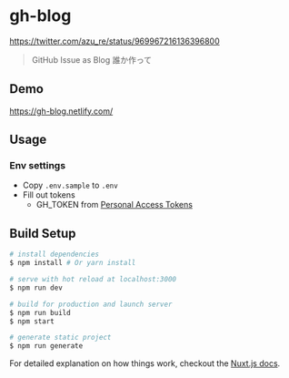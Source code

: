 # gh-blog

https://twitter.com/azu_re/status/969967216136396800

> GitHub Issue as Blog 誰か作って

## Demo

https://gh-blog.netlify.com/

## Usage

### Env settings
- Copy `.env.sample` to `.env`
- Fill out tokens
  - GH_TOKEN from [Personal Access Tokens](https://github.com/settings/tokens)

## Build Setup

``` bash
# install dependencies
$ npm install # Or yarn install

# serve with hot reload at localhost:3000
$ npm run dev

# build for production and launch server
$ npm run build
$ npm start

# generate static project
$ npm run generate
```

For detailed explanation on how things work, checkout the [Nuxt.js docs](https://github.com/nuxt/nuxt.js).
